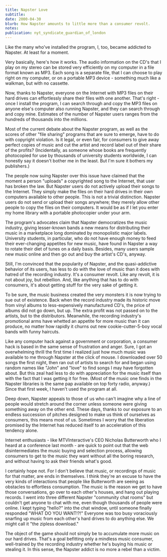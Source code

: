 ```yaml
---
title: Napster Love
subtitle: 
date: 2000-04-30
blurb: How Napster amounts to little more than a consumer revolt.
notes: 
publication: nyt_syndicate_guardian_of_london
---
```



Like the many who've installed the program, I, too, became addicted to Napster. At least for a moment.

Very basically, here's how it works. The audio information on the CD's that I play on my stereo can be stored very efficiently on my computer in a file format known as MP3. Each song is a separate file, that I can choose to play right on my computer, or on a portable MP3 device - something much like a walkman, but with no cassette.

Now, thanks to Napster, everyone on the Internet with MP3 files on their hard drives can effortlessly share their files with one another. That's right - once I install the program, I can search through and copy the MP3 files on anyone else's computer also running Napster, and they can search through and copy mine. Estimates of the number of Napster users ranges from the hundreds of thousands into the millions.

Most of the current debate about the Napster program, as well as the scores of other "file sharing" programs that are sure to emerge, have to do with copyright violation. Is it legal, or even fair, for consumers to give away perfect copies of music and cut the artist and record label out of their share of the profits? (Incidentally, as someone whose books are frequently photocopied for use by thousands of university students worldwide, I can honestly say it doesn't bother me in the least. But I'm sure it bothers my publishers.)

The people now suing Napster over this issue have claimed that the moment a person "uploads" a copyrighted song to the Internet, that user has broken the law. But Napster users do not actively upload their songs to the Internet. They simply make the files on their hard drives in their own computers available to other people. This is not a trivial distinction. Napster users do not send or upload their songs anywhere; they merely allow other people to copy the files on their computers. It would be as if I let you enter my home library with a portable photocopier under your arm.

The program's advocates claim that Napster democratizes the music industry, giving lesser-known bands a new means for distributing their music in a marketplace long dominated by monopolistic major labels. University students, in particular, who do not have enough money to feed their ever-changing appetites for new music, have found in Napster a way to rotate their diet of tunes on a daily basis. Besides, many users sample new music online and then go out and buy the artist's CD's, anyway.

Still, I'm convinced that the popularity of Napster, and the quasi-addictive behavior of its users, has less to do with the love of music than it does with hatred of the recording industry. It's a consumer revolt. Like any revolt, it is not about joy, but rebellion. And, like anything that has to do with consumers, it's about getting stuff for the very sake of getting it.

To be sure, the music business created the very monsters it is now trying to sue out of existence. Back when the record industry made its historic move from vinyl albums to less-expensively manufactured CD's, the price of albums did not go down, but up. The extra profit was not passed on to the artists, but to the distributors. Meanwhile, the recording industry's promotional arms have whetted an appetite for more music than it can produce, no matter how rapidly it churns out new cookie-cutter-5-boy vocal bands with funny haircuts.

Like any computer hack against a government or corporation, a consumer hack is based in the same sense of frustration and anger. Sure, I got an overwhelming thrill the first time I realized just how much music was available to me through Napster at the click of mouse. I downloaded over 50 songs the first night, then ran out of artists to search for and began using random names like "John" and "love" to find songs I may have forgotten about. But this zeal had less to do with appreciation for the music itself than with the fact that I was getting it for free. (Most of the music one finds in the Napster libraries is the same pap available on top forty radio, anyway.) Since that first week, I haven't used the program at all.

Deep down, Napster appeals to those of us who can't imagine why a line of people would stretch around the corner unless someone were giving something away on the other end. These days, thanks to our exposure to an endless succession of pitches designed to make us think of ourselves as consumers, this means most of us. Sometimes I worry that the liberation promised by the Internet has reduced itself to an acceleration of this tendency alone.

Internet enthusiasts - like MTVInteractive's CEO Nicholas Butterworth who I heard at a conference last month - are quick to point out that the web disintermediates the music buying and selection process, allowing consumers to get to the music they want without all the boring research, and without having to ask their friends what's good.

I certainly hope not. For I don't believe that music, or recordings of music for that matter, are ends in themselves. I think they're an excuse to have the very kinds of interactions that people like Butterworth are seeing as obstacles to effortless consumption. The music is the reason we get to have those conversations, go over to each other's houses, and hang out playing records. I went into three different Napster "community chat rooms" but couldn't get anyone to chat with me, even though thousands of people were online. I kept typing "hello?" into the chat window, until someone finally responded "WHAT DO YOU WANT!?!" Everyone was too busy voraciously snarfing up music from each other's hard drives to do anything else. We might call it "the zipless download."

The object of the game should not simply be to accumulate more music on our hard drives. That's a goal befitting only a mindless music consumer, well-trained by the recording industry whether he's buying his music or stealing it. In this sense, the Napster addict is no more a rebel than a victim.

